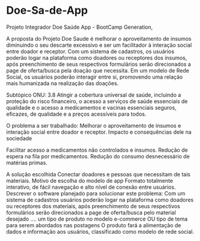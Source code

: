 # Doe-Sa-de-App
Projeto Integrador Doe Saúde App - BootCamp Generation,



A proposta do Projeto Doe Saude é melhorar o aproveitamento de insumos diminuindo o seu descarte excessivo e ser um facilitador à interação social entre doador e receptor.
Com um sistema de cadastros, os usuários poderão logar na plataforma como doadores ou receptores dos insumos, após preenchimento de seus respectivos formulários serão direcionados a page de oferta/busca pela doação que necessita. Em um modelo de Rede Social, os usuários poderão interagir entre si, promovendo uma relação mais humanizada na realização das doações.

Subtópico ONU: 3.8 Atingir a cobertura universal de saúde, incluindo a proteção do risco financeiro, o acesso a serviços de saúde essenciais de qualidade e o acesso a medicamentos e vacinas essenciais seguros, eficazes, de qualidade e a preços acessíveis para todos.



O problema a ser trabalhado: 
Melhorar o aproveitamento de insumos e interação social entre doador e receptor.
Impacto e consequências dele na sociedade


Facilitar acesso a medicamentos não controlados e insumos.
Redução de espera na fila por medicamentos.
Redução do consumo desnecessário de matérias primas.


A solução escolhida
Conectar doadores e pessoas que necessitam de tais materiais. 
Motivo de escolha do modelo de app
Formato totalmente interativo, de fácil navegação e alto nível de conexão entre usuários.
Descrever o software planejado para solucionar este problema:
Com um sistema de cadastros usuários poderão logar na plataforma como doadores ou receptores dos materiais, após preenchimento de seus respectivos formulários serão direcionados a page de oferta/busca pelo material desejado ….
um tipo de produto no modelo e-commerce OU tipo de tema para serem abordados nas postagens
O produto fará a alimentação de dados e informação aos usuários, classificado como modelo de rede social.




